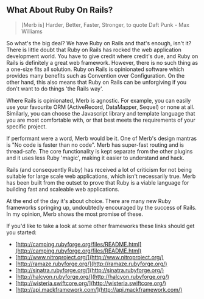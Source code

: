 ## What About Ruby On Rails?

> [Merb is] Harder, Better, Faster, Stronger, to quote Daft Punk - Max Williams

So what's the big deal? We have Ruby on Rails and that's enough, isn't it? 
There is little doubt that Ruby on Rails has rocked the web application 
development world. You have to give credit where credit's due, and Ruby on Rails is definitely a great web framework.  However, there is no such thing as a one-size fits all solution.  Ruby on Rails is opinionated software which provides many benefits such as Convention over Configuration.  On the other hand, this also means that Ruby on Rails can be unforgiving if you don't want to do things 'the Rails way'.
 
Where Rails is opinionated, Merb is agnostic. For example, you can easily use your favourite ORM (ActiveRecord, DataMapper, Sequel) or none at all.  Similarly, you can choose the Javascript library and template language that you are most comfortable with, or that best meets the requirements of your specific project.

If performant were a word, Merb would be it.  One of Merb's design mantras is "No code is faster than no code".  Merb has super-fast routing and is thread-safe. The core functionality is kept separate from the other plugins and it uses less Ruby 'magic', making it easier to understand and hack.

Rails (and consequently Ruby) has received a lot of criticism for not being 
suitable for large scale web applications, which isn't necessarily true. Merb has been built from the outset to prove that Ruby is a viable language for building fast and scaleable web applications.

At the end of the day it's about choice. There are many new Ruby frameworks 
springing up, undoubtedly encouraged by the success of Rails.  In my opinion, Merb shows the most promise of these.

If you'd like to take a look at some other frameworks these links should get you 
started:

- [http://camping.rubyforge.org/files/README.html](http://camping.rubyforge.org/files/README.html)
- [http://www.nitroproject.org/](http://www.nitroproject.org/)
- [http://ramaze.rubyforge.org/](http://ramaze.rubyforge.org/)
- [http://sinatra.rubyforge.org/](http://sinatra.rubyforge.org/)
- [http://halcyon.rubyforge.org/](http://halcyon.rubyforge.org/)
- [http://wisteria.swiftcore.org/](http://wisteria.swiftcore.org/)
- [http://api.mackframework.com/](http://api.mackframework.com/)
